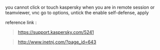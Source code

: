   you cannot click or touch kaspersky when you are in remote session or teamviewer, vnc
  go to options, untick the enable self-defense, apply
  
  
  reference link : 
  >https://support.kaspersky.com/5241
  
  >http://www.inetnj.com/?page_id=643
